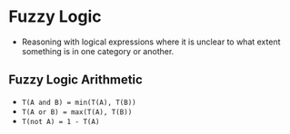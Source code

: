# Fuzzy Logic

* Reasoning with logical expressions where it is unclear to what extent something is in one category or another.

## Fuzzy Logic Arithmetic
* `T(A and B) = min(T(A), T(B))`
* `T(A or B) = max(T(A), T(B))`
* `T(not A) = 1 - T(A)`

